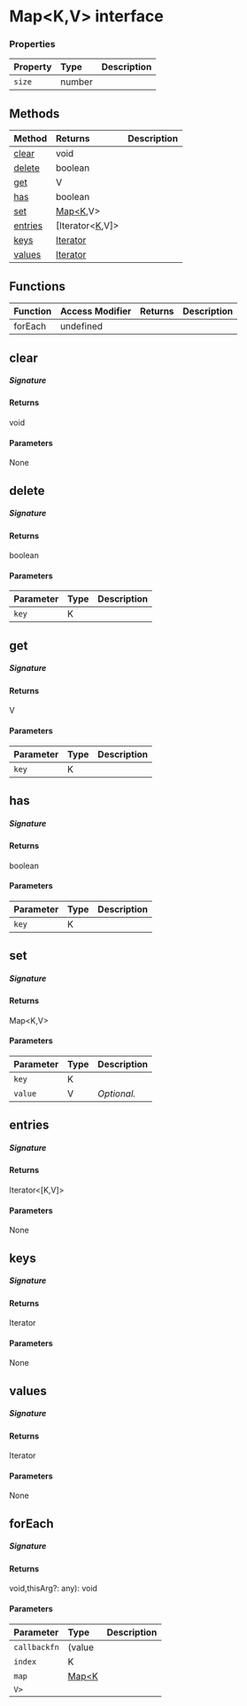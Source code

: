 # Map<K,V> interface








### Properties

| Property	   | Type	| Description|
|:-------------|:-------|:-----------|
|`size`      | number |  |




## Methods

| Method	   |  Returns	| Description|
|:-------------|:-------|:-----------|
|[clear](#clear~71758)      | void |  |
|[delete](#delete~46940)      | boolean |  |
|[get](#get~64647)      | V |  |
|[has](#has~19008)      | boolean |  |
|[set](#set~86072)      | [Map<K](Map.md),V> |  |
|[entries](#entries~17780)      | [Iterator<[K](Iterator.md),V]> |  |
|[keys](#keys~94863)      | [Iterator<K>](Iterator.md) |  |
|[values](#values~95382)      | [Iterator<V>](Iterator.md) |  |



## Functions

| Function	   | Access Modifier | Returns	| Description|
|:-------------|:----|:-------|:-----------|
|forEach      | undefined | |  |


## clear



##### Signature

#### Returns
void

#### Parameters
None


## delete



##### Signature

#### Returns
boolean

#### Parameters


| Parameter	   | Type    | Description |
|:-------------|:---------------|:------------|
| `key`    | K |  |


## get



##### Signature

#### Returns
V

#### Parameters


| Parameter	   | Type    | Description |
|:-------------|:---------------|:------------|
| `key`    | K |  |


## has



##### Signature

#### Returns
boolean

#### Parameters


| Parameter	   | Type    | Description |
|:-------------|:---------------|:------------|
| `key`    | K |  |


## set



##### Signature

#### Returns
Map<K,V>

#### Parameters


| Parameter	   | Type    | Description |
|:-------------|:---------------|:------------|
| `key`    | K |  |
| `value`    | V | _Optional._ |


## entries



##### Signature

#### Returns
Iterator<[K,V]>

#### Parameters
None


## keys



##### Signature

#### Returns
Iterator<K>

#### Parameters
None


## values



##### Signature

#### Returns
Iterator<V>

#### Parameters
None


## forEach



##### Signature

#### Returns
void,thisArg?: any): void

#### Parameters


| Parameter	   | Type    | Description |
|:-------------|:---------------|:------------|
| `callbackfn`    | (value |  |
| `index`    | K |  |
| `map`    | [Map<K](Map.md) |  |
| `V>`    |  |  |


